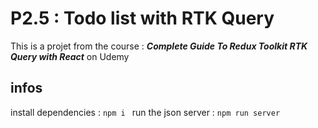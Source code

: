 # P2.5 : Todo list with RTK Query

This is a projet from the course :
***Complete Guide To Redux Toolkit RTK Query with React***
on Udemy

## infos

install dependencies : ``npm i ``
run the json server : ``npm run server``